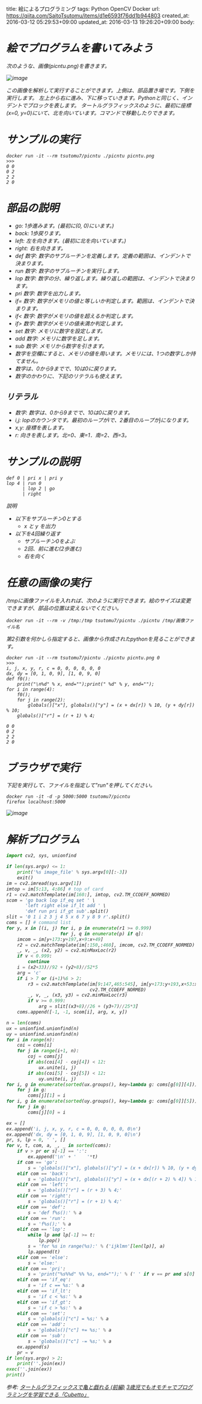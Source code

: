 title: 絵によるプログラミング
tags: Python OpenCV Docker
url: https://qiita.com/SaitoTsutomu/items/d1e6593f76dd1b944803
created_at: 2016-03-12 05:29:53+09:00
updated_at: 2016-03-13 19:26:20+09:00
body:

# <i class='fa fa-book' /> 絵でプログラムを書いてみよう

次のような、画像(picntu.png)を書きます。

![image](https://qiita-image-store.s3.amazonaws.com/0/13955/28397cc5-cdfe-a13e-fb1c-263aa11cc389.png)


この画像を解析して実行することができます。上側は、部品置き場です。下側を実行します。
左上から右に進み、下に移っていきます。Pythonと同じく、インデントでブロックを表します。
タートルグラフィックスのように、最初に座標(x=0, y=0)にいて、北を向いています。コマンドで移動したりできます。

# <i class='fa fa-book' /> サンプルの実行

```bash:bash
docker run -it --rm tsutomu7/picntu ./picntu picntu.png
>>>
0 0
0 2
2 2
2 0
```

# <i class='fa fa-book' /> 部品の説明
- go: 1歩進みます。(最初に(0, 0)にいます。)
- back: 1歩戻ります。
- left: 左を向きます。(最初に北を向いています。)
- right: 右を向きます。
- def 数字: 数字のサブルーチンを定義します。定義の範囲は、インデントで決まります。
- run 数字: 数字のサブルーチンを実行します。
- lop 数字: 数字の分、繰り返します。繰り返しの範囲は、インデントで決まります。
- pri 数字: 数字を出力します。
- if= 数字: 数字がメモリの値と等しいか判定します。範囲は、インデントで決まります。
- if< 数字: 数字がメモリの値を超えるか判定します。
- if> 数字: 数字がメモリの値未満か判定します。
- set 数字: メモリに数字を設定します。
- add 数字: メモリに数字を足します。
- sub 数字: メモリから数字を引きます。
- 数字を空欄にすると、メモリの値を用います。メモリには、1つの数字しか持てません。
- 数字は、0から9までで、10は0に戻ります。
- 数字のかわりに、下記のリテラルも使えます。

## リテラル
- 数字: 数字は、0から9までで、10は0に戻ります。
- i,j: lopのカウンタです。最初のループがiで、2番目のループがjになります。
- x,y: 座標を表します。
- r: 向きを表します。北=0、東=1．南=2、西=3。

# <i class='fa fa-book' /> サンプルの説明

```text:サンプル
def 0 | pri x | pri y
lop 4 | run 0
      | lop 2 | go
      | right
```
説明

- 以下をサブルーチン0とする
  - x と y を出力
- 以下を4回繰り返す
  - サブルーチン0をよぶ
  - 2回、前に進む(2歩進む)
  - 右を向く

# <i class='fa fa-book' /> 任意の画像の実行

/tmpに画像ファイルを入れれば、次のように実行できます。絵のサイズは変更できますが、部品の位置は変えないでください。

```bash:bash
docker run -it --rm -v /tmp:/tmp tsutomu7/picntu ./picntu /tmp/画像ファイル名
```

第2引数を何かしら指定すると、画像から作成されたpythonを見ることができます。

```bash:bash
docker run -it --rm tsutomu7/picntu ./picntu picntu.png 0
>>>
i, j, x, y, r, c = 0, 0, 0, 0, 0, 0
dx, dy = [0, 1, 0, 9], [1, 0, 9, 0]
def f0():
    print("\n%d" % x, end="");print(" %d" % y, end="");
for i in range(4):
    f0();
    for j in range(2):
        globals()["x"], globals()["y"] = (x + dx[r]) % 10, (y + dy[r]) % 10;
    globals()["r"] = (r + 1) % 4;

0 0
0 2
2 2
2 0
```

# <i class='fa fa-book' /> ブラウザで実行

下記を実行して、ファイルを指定して"run"を押してください。

```bash:bash
docker run -it -d -p 5000:5000 tsutomu7/picntu
firefox localhost:5000
```

![image](https://qiita-image-store.s3.amazonaws.com/0/13955/821e9d9a-f6ac-a156-0d03-5995bb03ab5e.png)


# <i class='fa fa-book' /> 解析プログラム

```py3:picntu.py
import cv2, sys, unionfind

if len(sys.argv) <= 1:
    print('%s image_file' % sys.argv[0][:-3])
    exit()
im = cv2.imread(sys.argv[1])
imtop = im[5:13, 4:86] # top of card
r1 = cv2.matchTemplate(im[160:], imtop, cv2.TM_CCOEFF_NORMED)
scom = 'go back lop if_eq set ' \
       'left right else if_lt add ' \
       'def run pri if_gt sub'.split()
slit = '0 1 i 2 3 j 4 5 x 6 7 y 8 9 r'.split()
coms = [] # command list
for y, x in [(i, j) for i, p in enumerate(r1 >= 0.999)
                    for j, q in enumerate(p) if q]:
    imcom = im[y+173:y+197,x+9:x+49]
    r2 = cv2.matchTemplate(im[:150,:460], imcom, cv2.TM_CCOEFF_NORMED)
    _, v, _, (x2, y2) = cv2.minMaxLoc(r2)
    if v < 0.999:
        continue
    i = (x2+33)//92 + (y2+8)//52*5
    arg = 'c'
    if i > 7 or (i+1)%6 > 2:
        r3 = cv2.matchTemplate(im[9:147,465:545], im[y+173:y+193,x+53:x+70],
                               cv2.TM_CCOEFF_NORMED)
        _, v, _, (x3, y3) = cv2.minMaxLoc(r3)
        if v >= 0.999:
            arg = slit[(x3+8)//26 + (y3+7)//25*3]
    coms.append([-1, -1, scom[i], arg, x, y])

n = len(coms)
ux = unionfind.unionfind(n)
uy = unionfind.unionfind(n)
for i in range(n):
    coi = coms[i]
    for j in range(i+1, n):
        coj = coms[j]
        if abs(coi[4] - coj[4]) < 12:
            ux.unite(i, j)
        if abs(coi[5] - coj[5]) < 12:
            uy.unite(i, j)
for i, g in enumerate(sorted(ux.groups(), key=lambda g: coms[g[0]][4])):
    for j in g:
        coms[j][1] = i
for i, g in enumerate(sorted(uy.groups(), key=lambda g: coms[g[0]][5])):
    for j in g:
        coms[j][0] = i

ex = []
ex.append('i, j, x, y, r, c = 0, 0, 0, 0, 0, 0\n')
ex.append('dx, dy = [0, 1, 0, 9], [1, 0, 9, 0]\n')
pr, s, lp = 0, ' ', []
for v, t, com, a, _, _ in sorted(coms):
    if v > pr or s[-1] == ':':
        ex.append('\n' + '    '*t)
    if com == 'go':
        s = 'globals()["x"], globals()["y"] = (x + dx[r]) % 10, (y + dy[r]) % 10;'
    elif com == 'back':
        s = 'globals()["x"], globals()["y"] = (x + dx[(r + 2) % 4]) % 10, (y + dy[(r + 2) % 4]) % 10;'
    elif com == 'left':
        s = 'globals()["r"] = (r + 3) % 4;'
    elif com == 'right':
        s = 'globals()["r"] = (r + 1) % 4;'
    elif com == 'def':
        s = 'def f%s():' % a
    elif com == 'run':
        s = 'f%s();' % a
    elif com == 'lop':
        while lp and lp[-1] >= t:
            lp.pop()
        s = 'for %s in range(%s):' % ('ijklmn'[len(lp)], a)
        lp.append(t)
    elif com == 'else':
        s = 'else:'
    elif com == 'pri':
        s = 'print("%s%%d" %% %s, end="");' % (' ' if v == pr and s[0] == 'p' else '\\n', a)
    elif com == 'if_eq':
        s = 'if c == %s:' % a
    elif com == 'if_lt':
        s = 'if c < %s:' % a
    elif com == 'if_gt':
        s = 'if c > %s:' % a
    elif com == 'set':
        s = 'globals()["c"] = %s;' % a
    elif com == 'add':
        s = 'globals()["c"] += %s;' % a
    elif com == 'sub':
        s = 'globals()["c"] -= %s;' % a
    ex.append(s)
    pr = v
if len(sys.argv) > 2:
    print(''.join(ex))
exec(''.join(ex))
print()
```

参考:
[タートルグラフィックスで亀と戯れる (前編)](http://qiita.com/shiracamus/items/1afee87f24c530f22adf)
[3歳児でもオモチャでプログラミングを学習できる「Cubetto」](http://gigazine.net/news/20160311-cubetto/)

